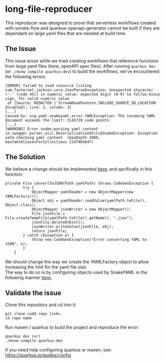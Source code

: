# long-file-reproducer

This reproducer was designed to prove that serverless workflows created with sonata-flow and quarkus-openapi-generator cannot be built if they are dependant on large yaml files that are needed at build time. 

## The Issue
This issue arose while we tried creating workflows that reference functions from large yaml files (here, openAPI spec files). After running `quarkus dev` (or `./mvnw compile quarkus:dev`) to build the workflows, we've encountered the following errors:

```
[ERROR] failed to read resource listing
com.fasterxml.jackson.core.JsonParseException: Unexpected character ('-' (code 45)) in numeric value: expected digit (0-9) to follow minus sign, for valid numeric value
 at [Source: REDACTED (`StreamReadFeature.INCLUDE_SOURCE_IN_LOCATION` disabled); line: 1, column: 3]
[...]
Caused by: org.yaml.snakeyaml.error.YAMLException: The incoming YAML document exceeds the limit: 3145728 code points.
[...]
[WARNING] Error snake-parsing yaml content
io.swagger.parser.util.DeserializationUtils$SnakeException: Exception safe-checking yaml content  (maxDepth 2000, maxYamlAliasesForCollections 2147483647)
```


## The Solution

We believe a change should be implemented [here:](https://github.com/quarkiverse/quarkus-openapi-generator/blob/f8bf842301fb5aff6c18c18a4b5f6bdfdcc1cdcc/server/deployment/src/main/java/io/quarkiverse/openapi/server/generator/deployment/codegen/ApicurioOpenApiServerCodegen.java) and spcifically in this function:
```
private File convertToJSON(Path yamlPath) throws CodeGenException {
        try {
            ObjectMapper yamlReader = new ObjectMapper(new YAMLFactory());
            Object obj = yamlReader.readValue(yamlPath.toFile(), Object.class);
            ObjectMapper jsonWriter = new ObjectMapper();
            File jsonFile = File.createTempFile(yamlPath.toFile().getName(), ".json");
            jsonFile.deleteOnExit();
            jsonWriter.writeValue(jsonFile, obj);
            return jsonFile;
        } catch (Exception e) {
            throw new CodeGenException("Error converting YAML to JSON", e);
        }
    }
```
We should change the way we create the YAMLFactory object to allow increasing the limit for the yaml file size.  
The way to do so is by configuring objects used by SnakeYAML in the following manner [here.](https://github.com/FasterXML/jackson-dataformats-text/tree/2.15/yaml#maximum-input-yaml-document-size-3-mb)
 


## Validate the issue

Clone this repository and cd into it:
```
git clone <add repo link>
cd repo name
```

Run maven / quarkus to build the project and reproduce the error:
```
quarkus dev (or)
./mvnw compile quarkus:dev
```

If you need help configuring quarkus or maven, see: https://quarkus.io/guides/config 

